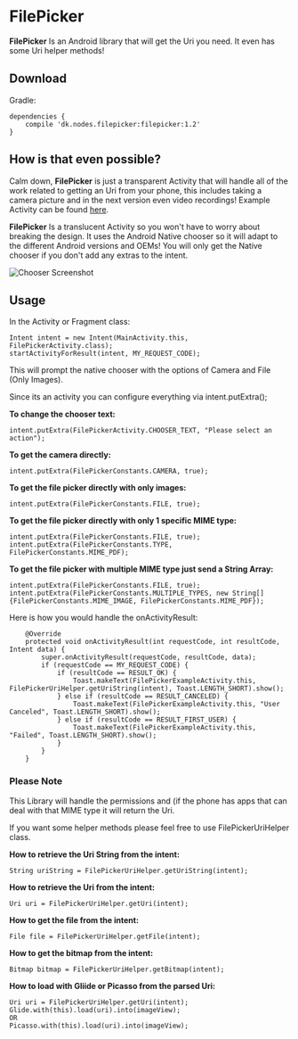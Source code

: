 # FilePicker

**FilePicker** Is an Android library that will get the Uri you need. It even has some Uri helper methods!

## Download

Gradle:
```
dependencies {
    compile 'dk.nodes.filepicker:filepicker:1.2'
}
```

## How is that even possible?

Calm down, **FilePicker** is just a transparent Activity that will handle all of the work related to getting an Uri from your phone, this includes taking a camera picture and in the next version even video recordings! Example Activity can be found [here](https://github.com/nodes-android/filepicker/blob/master/app/src/main/java/dk/nodes/filepicker/FilePickerExampleActivity.java).

**FilePicker** Is a translucent Activity so you won't have to worry about breaking the design. It uses the Android Native chooser so it will adapt to the different Android versions and OEMs! You will only get the Native chooser if you don't add any extras to the intent.

![Chooser Screenshot](http://cketti.de/img/share-url-to-clipboard/screenshot_share.png)

## Usage

In the Activity or Fragment class:
```
Intent intent = new Intent(MainActivity.this, FilePickerActivity.class);
startActivityForResult(intent, MY_REQUEST_CODE);
```
This will prompt the native chooser with the options of Camera and File (Only Images).

Since its an activity you can configure everything via intent.putExtra();

**To change the chooser text:**

```
intent.putExtra(FilePickerActivity.CHOOSER_TEXT, "Please select an action");
```

**To get the camera directly:**

```
intent.putExtra(FilePickerConstants.CAMERA, true);
```

**To get the file picker directly with only images:**

```
intent.putExtra(FilePickerConstants.FILE, true);
```


**To get the file picker directly with only 1 specific MIME type:**
```
intent.putExtra(FilePickerConstants.FILE, true);
intent.putExtra(FilePickerConstants.TYPE, FilePickerConstants.MIME_PDF);
```

**To get the file picker with multiple MIME type just send a String Array:**

```
intent.putExtra(FilePickerConstants.FILE, true);
intent.putExtra(FilePickerConstants.MULTIPLE_TYPES, new String[]{FilePickerConstants.MIME_IMAGE, FilePickerConstants.MIME_PDF});
```

Here is how you would handle the onActivityResult:

```
    @Override
    protected void onActivityResult(int requestCode, int resultCode, Intent data) {
        super.onActivityResult(requestCode, resultCode, data);
        if (requestCode == MY_REQUEST_CODE) {
            if (resultCode == RESULT_OK) {
                Toast.makeText(FilePickerExampleActivity.this, FilePickerUriHelper.getUriString(intent), Toast.LENGTH_SHORT).show();
            } else if (resultCode == RESULT_CANCELED) {
                Toast.makeText(FilePickerExampleActivity.this, "User Canceled", Toast.LENGTH_SHORT).show();
            } else if (resultCode == RESULT_FIRST_USER) {
                Toast.makeText(FilePickerExampleActivity.this, "Failed", Toast.LENGTH_SHORT).show();
            }
        }
    }
```


### Please Note

This Library will handle the permissions and (if the phone has apps that can deal with that MIME type it will return the Uri.

If you want some helper methods please feel free to use FilePickerUriHelper class.

**How to retrieve the Uri String from the intent:**

```
String uriString = FilePickerUriHelper.getUriString(intent);
```

**How to retrieve the Uri from the intent:**

```
Uri uri = FilePickerUriHelper.getUri(intent);
```

**How to get the file from the intent:**

```
File file = FilePickerUriHelper.getFile(intent);
```

**How to get the bitmap from the intent:**

```
Bitmap bitmap = FilePickerUriHelper.getBitmap(intent);
```

**How to load with Gliide or Picasso from the parsed Uri:**

```
Uri uri = FilePickerUriHelper.getUri(intent);
Glide.with(this).load(uri).into(imageView);
OR
Picasso.with(this).load(uri).into(imageView);
```
